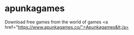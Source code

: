 # apunkagames
Download free games from the world of games &lt;a href="https://www.apunkagames.co/">Apunkagames&lt;/a>
